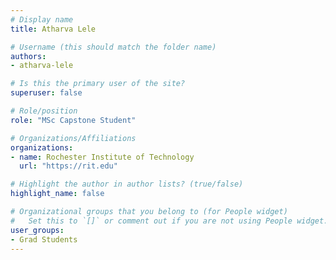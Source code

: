 ```yaml
---
# Display name
title: Atharva Lele

# Username (this should match the folder name)
authors:
- atharva-lele

# Is this the primary user of the site?
superuser: false

# Role/position
role: "MSc Capstone Student"

# Organizations/Affiliations
organizations:
- name: Rochester Institute of Technology
  url: "https://rit.edu"

# Highlight the author in author lists? (true/false)
highlight_name: false

# Organizational groups that you belong to (for People widget)
#   Set this to `[]` or comment out if you are not using People widget.
user_groups:
- Grad Students
---
```

